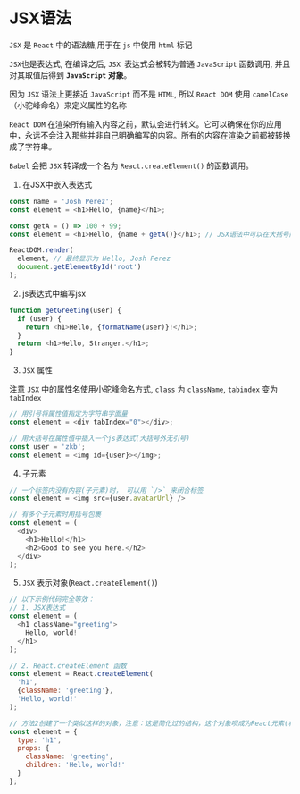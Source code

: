 # JSX语法

`JSX` 是 `React` 中的语法糖,用于在 `js` 中使用 `html` 标记

`JSX`也是表达式, 在编译之后, `JSX `表达式会被转为普通 `JavaScript` 函数调用, 并且对其取值后得到 **`JavaScript` 对象**。

因为 `JSX` 语法上更接近 `JavaScript` 而不是 `HTML`, 所以 `React DOM` 使用 `camelCase`（小驼峰命名）来定义属性的名称

`React DOM` 在渲染所有输入内容之前，默认会进行转义。它可以确保在你的应用中，永远不会注入那些并非自己明确编写的内容。所有的内容在渲染之前都被转换成了字符串。

`Babel` 会把 `JSX` 转译成一个名为 `React.createElement()` 的函数调用。

1. 在JSX中嵌入表达式

  ```js
  const name = 'Josh Perez';
  const element = <h1>Hello, {name}</h1>;

  const getA = () => 100 + 99;
  const element = <h1>Hello, {name + getA()}</h1>; // JSX语法中可以在大括号内放置任何有效的js表达式

  ReactDOM.render(
    element, // 最终显示为 Hello, Josh Perez
    document.getElementById('root')
  );
  ```

2. js表达式中编写jsx

  ```js
  function getGreeting(user) {
    if (user) {
      return <h1>Hello, {formatName(user)}!</h1>;
    }
    return <h1>Hello, Stranger.</h1>;
  }
  ```

3. `JSX` 属性

注意 `JSX` 中的属性名使用小驼峰命名方式, `class` 为 `className`,  `tabindex` 变为 `tabIndex`

```js
// 用引号将属性值指定为字符串字面量
const element = <div tabIndex="0"></div>;

// 用大括号在属性值中插入一个js表达式(大括号外无引号)
const user = 'zkb';
const element = <img id={user}></img>;
```

4. 子元素

```js
// 一个标签内没有内容(子元素)时， 可以用 `/>` 来闭合标签
const element = <img src={user.avatarUrl} /> 

// 有多个子元素时用括号包裹 
const element = (
  <div>
    <h1>Hello!</h1>
    <h2>Good to see you here.</h2>
  </div>
);

```

5. `JSX` 表示对象(`React.createElement()`)

  ```js
  // 以下示例代码完全等效：
  // 1. JSX表达式
  const element = (
    <h1 className="greeting">
      Hello, world!
    </h1>
  );

  // 2. React.createElement 函数
  const element = React.createElement(
    'h1',
    {className: 'greeting'},
    'Hello, world!'
  );

  // 方法2创建了一个类似这样的对象，注意：这是简化过的结构，这个对象呗成为React元素(相当于vue的虚拟节点)
  const element = {
    type: 'h1',
    props: {
      className: 'greeting',
      children: 'Hello, world!'
    }
  };
  ```